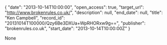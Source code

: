 {
  "date": "2013-10-14T10:00:00", 
  "open_access": true, 
  "target_url": "http://www.brokenrules.co.uk/", 
  "description": null, 
  "end_date": null, 
  "title": "Ken Campbell", 
  "record_id": "20131014T100000/Qzy6Be3DXUa+WpRHORxw9g==", 
  "publisher": "brokenrules.co.uk", 
  "start_date": "2013-10-14T10:00:00Z"
}

None